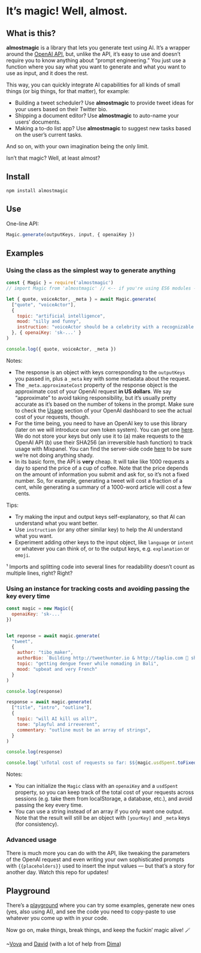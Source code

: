 # It’s magic! Well, almost.

## What is this?

**almostmagic** is a library that lets you generate text using AI. It’s a wrapper around the [OpenAI API](https://openai.com/api/), but, unlike the API, it’s easy to use and doesn’t require you to know anything about “prompt engineering.” You just use a function where you say what you want to generate and what you want to use as input, and it does the rest.

This way, you can quickly integrate AI capabilities for all kinds of small things (or big things, for that matter), for example:

* Building a tweet scheduler? Use **almostmagic** to provide tweet ideas for your users based on their Twitter bio.
* Shipping a document editor? Use **almostmagic** to auto-name your users’ documents.
* Making a to-do list app? Use **almostmagic** to suggest new tasks based on the user’s current tasks.

And so on, with your own imagination being the only limit.

Isn’t that magic? Well, at least almost?

## Install

```shell
npm install almostmagic
```

## Use

One-line API:

```js
Magic.generate(outputKeys, input, { openaiKey })
```

## Examples

### Using the class as the simplest way to generate anything

```js
const { Magic } = require('almostmagic')
// import Magic from 'almostmagic' // <-- if you're using ES6 modules -- NOT TESTED YET!

let { quote, voiceActor, _meta } = await Magic.generate(
  ["quote", "voiceActor"],
  {
    topic: "artificial intelligence",
    mood: "silly and funny",
    instruction: "voiceActor should be a celebrity with a recognizable voice."
  }, { openaiKey: 'sk-...' }
)

console.log({ quote, voiceActor, _meta })
```

Notes:
* The response is an object with keys corresponding to the `outputKeys` you passed in, plus a `_meta` key with some metadata about the request.
* The `_meta.approximateCost` property of the response object is the approximate cost of your OpenAI request **in US dollars**. We say “approximate” to avoid taking responsibility, but it’s usually pretty accurate as it’s based on the number of tokens in the prompt. Make sure to check the [Usage](https://beta.openai.com/account/usage) section of your OpenAI dashboard to see the actual cost of your requests, though.
* For the time being, you need to have an OpenAI key to use this library (later on we will introduce our own token system). You can get one [here](https://beta.openai.com/account/api-keys). We do not store your keys but only use it to (a) make requests to the OpenAI API (b) use their SHA256 (an irreversible hash function) to track usage with Mixpanel. You can find the server-side code [here](https://github.com/vzakharov/ideality-nuxt/blob/master/api/polygon/index.coffee#L340) to be sure we’re not doing anything shady.
* In its basic form, the API is **very** cheap. It will take like 1000 requests a day to spend the price of a cup of coffee. Note that the price depends on the amount of information you submit and ask for, so it’s not a fixed number. So, for example, generating a tweet will cost a fraction of a cent, while generating a summary of a 1000-word article will cost a few cents.

Tips:
* Try making the input and output keys self-explanatory, so that AI can understand what you want better.
* Use `instruction` (or any other similar key) to help the AI understand what you want.
* Experiment adding other keys to the input object, like `language` or `intent` or whatever you can think of, or to the output keys, e.g. `explanation` or `emoji`.

¹ Imports and splitting code into several lines for readability doesn’t count as multiple lines, right? Right?

### Using an instance for tracking costs and avoiding passing the key every time


```js
const magic = new Magic({
  openaiKey: 'sk-...'
})


let reponse = await magic.generate(
  "tweet",
  {
    author: "tibo_maker",
    authorBio: `Building http://tweethunter.io & http://taplio.com 🚢 sharing all my learnings about startups & audience building 👋 Sold 2 startups, crashed way more 💪`,
    topic: "getting dengue fever while nomading in Bali",
    mood: "upbeat and very French"
  }
)

console.log(response)

response = await magic.generate(
  ["title", "intro", "outline"],
  {
    topic: "will AI kill us all?",
    tone: "playful and irreverent",
    commentary: "outline must be an array of strings",
  }
)

console.log(response)

console.log(`\nTotal cost of requests so far: $${magic.usdSpent.toFixed(2)}`)
```

Notes:
* You can initialize the `Magic` class with an `openaiKey` and a `usdSpent` property, so you can keep track of the total cost of your requests across sessions (e.g. take them from localStorage, a database, etc.), and avoid passing the key every time.
* You can use a string instead of an array if you only want one output. Note that the result will still be an object with `[yourKey]` and `_meta` keys (for consistency).

### Advanced usage

There is much more you can do with the API, like tweaking the parameters of the OpenAI request and even writing your own sophisticated prompts with `{{placeholders}}` used to insert the input values — but that’s a story for another day. Watch this repo for updates!

## Playground

There’s a [playground](https://vzakharov.github.io/polygon/) where you can try some examples, generate new ones (yes, also using AI), and see the code you need to copy-paste to use whatever you come up with in your code.

Now go on, make things, break things, and keep the fuckin’ magic alive! 🪄

~[Vova](https://twitter.com/vovahimself) and [David](https://twitter.com/davipar) (with a lot of help from [Dima](https://twitter.com/dchest))